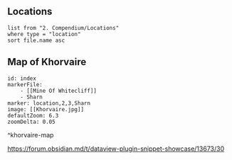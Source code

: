 ## Locations
```dataview
list from "2. Compendium/Locations"
where type = "location"
sort file.name asc
```

## Map of Khorvaire

```leaflet
id: index
markerFile: 
	- [[Mine Of Whitecliff]]
	- Sharn
marker: location,2,3,Sharn
image: [[Khorvaire.jpg]]
defaultZoom: 6.3
zoomDelta: 0.05
```
^khorvaire-map

https://forum.obsidian.md/t/dataview-plugin-snippet-showcase/13673/30 